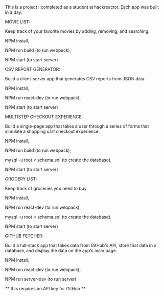This is a project I completed as a student at hackreactor. Each app was built in a day.

MOVIE LIST:

Keep track of your favorite movies by adding, removing, and searching.

NPM install,

NPM run build (to run webpack),

NPM start (to start server)

CSV REPORT GENERATOR:

Build a client-server app that generates CSV reports from JSON data

NPM install,

NPM run react-dev (to run webpack),

NPM start (to start server)

MULTISTEP CHECKOUT EXPERIENCE:

Build a single-page app that takes a user through a series of forms that simulate a shopping cart checkout experience.

NPM install,

NPM run build (to run webpack),

mysql -u root < schema.sql (to create the database),

NPM start (to start server)

GROCERY LIST:

Keep track of groceries you need to buy.

NPM install,

NPM run react-dev (to run webpack),

mysql -u root < schema.sql (to create the database),

NPM start (to start server)

GITHUB FETCHER:

Build a full-stack app that takes data from GitHub's API, store that data in a database, and display the data on the app's main page.

NPM install,

NPM run react-dev (to run webpack),

NPM run server-dev (to run server)

** this requires an API key for GitHub **
